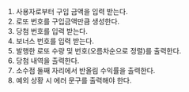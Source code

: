 1. 사용자로부터 구입 금액을 입력 받는다.
2. 로또 번호를 구입금액만큼 생성한다.
3. 당첨 번호를 입력 받는다.
4. 보너스 번호를 입력 받는다.
5. 발행한 로또 수량 및 번호(오름차순으로 정렬)를 출력한다.
6. 당첨 내역을 출력한다.
7. 소수점 둘째 자리에서 반올림 수익률을 출력한다.
8. 예외 상황 시 에러 문구를 출력해야 한다.
